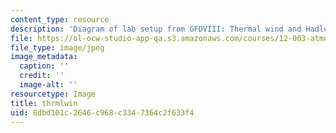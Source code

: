 ```yaml
---
content_type: resource
description: 'Diagram of lab setup from GFDVIII: Thermal wind and Hadley circulation.'
file: https://ol-ocw-studio-app-qa.s3.amazonaws.com/courses/12-003-atmosphere-ocean-and-climate-dynamics-fall-2008/8dbd101c2646c968c3347364c2f633f4_thrmlwin.jpg
file_type: image/jpeg
image_metadata:
  caption: ''
  credit: ''
  image-alt: ''
resourcetype: Image
title: thrmlwin
uid: 8dbd101c-2646-c968-c334-7364c2f633f4
---
```

